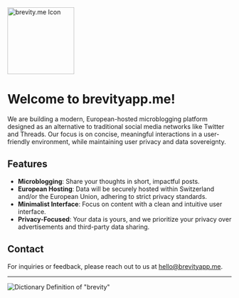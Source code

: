 <img src="https://github.com/user-attachments/assets/34c571e8-d9dd-4a8c-b65c-0918ab879d6f" alt="brevity.me Icon" width="150"/>

# Welcome to brevityapp.me!

We are building a modern, European-hosted microblogging platform designed as an alternative to traditional social media networks like Twitter and Threads. Our focus is on concise, meaningful interactions in a user-friendly environment, while maintaining user privacy and data sovereignty.

## Features

- **Microblogging**: Share your thoughts in short, impactful posts.
- **European Hosting**: Data will be securely hosted within Switzerland and/or the European Union, adhering to strict privacy standards.
- **Minimalist Interface**: Focus on content with a clean and intuitive user interface.
- **Privacy-Focused**: Your data is yours, and we prioritize your privacy over advertisements and third-party data sharing.

## Contact

For inquiries or feedback, please reach out to us at [hello@brevityapp.me](mailto:hello@brevityapp.me).

---

![Dictionary Definition of "brevity"](https://github.com/user-attachments/assets/3c476904-5f26-4d1d-9779-973c8f70c303)

